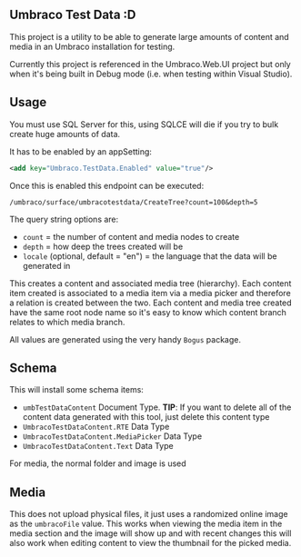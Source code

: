 ﻿## Umbraco Test Data :D

This project is a utility to be able to generate large amounts of content and media in an
Umbraco installation for testing.

Currently this project is referenced in the Umbraco.Web.UI project but only when it's being built
in Debug mode (i.e. when testing within Visual Studio).

## Usage

You must use SQL Server for this, using SQLCE will die if you try to bulk create huge amounts of data.

It has to be enabled by an appSetting:

```xml
<add key="Umbraco.TestData.Enabled" value="true"/>
```

Once this is enabled this endpoint can be executed:

`/umbraco/surface/umbracotestdata/CreateTree?count=100&depth=5`

The query string options are:

* `count` = the number of content and media nodes to create
* `depth` = how deep the trees created will be
* `locale` (optional, default = "en") = the language that the data will be generated in

This creates a content and associated media tree (hierarchy). Each content item created is associated
to a media item via a media picker and therefore a relation is created between the two. Each content and
media tree created have the same root node name so it's easy to know which content branch relates to
which media branch.

All values are generated using the very handy `Bogus` package. 

## Schema

This will install some schema items:

* `umbTestDataContent` Document Type. __TIP__: If you want to delete all of the content data generated with this tool, just delete this content type
* `UmbracoTestDataContent.RTE` Data Type
* `UmbracoTestDataContent.MediaPicker` Data Type
* `UmbracoTestDataContent.Text` Data Type

For media, the normal folder and image is used

## Media

This does not upload physical files, it just uses a randomized online image as the `umbracoFile` value.
This works when viewing the media item in the media section and the image will show up and with recent changes this will also work
when editing content to view the thumbnail for the picked media. 
